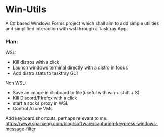 # Win-Utils
A C# based Windows Forms project which shall aim to add simple utilities and simplified interaction with wsl through a Tasktray App.

### Plan:

WSL:

- Kill distros with a click 
- Launch windows terminal directly with a distro in focus
- Add distro stats to tasktray GUI

Non WSL:

- Save an image in clipboard to file(useful with win + shift + S)
- Kill Discord/FIrefox with a click
- start a socks proxy in WSL
- Control Azure VMs

Add keyboard shortcuts, perhaps relevant to me: https://www.sparxeng.com/blog/software/capturing-keypress-windows-message-filter
